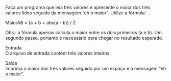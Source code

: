 Faça um programa que leia três valores e apresente o maior dos três valores lidos seguido da mensagem “eh o maior”. Utilize a fórmula:

MaiorAB = (a + b + abs(a - b)) / 2

Obs.: a fórmula apenas calcula o maior entre os dois primeiros (a e b). Um segundo passo, portanto é necessário para chegar no resultado esperado.

Entrada<br>
O arquivo de entrada contém três valores inteiros.

Saída<br>
Imprima o maior dos três valores seguido por um espaço e a mensagem "eh o maior".